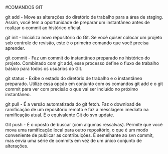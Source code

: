 #COMANDOS GIT


git add - Move as alterações do diretório de trabalho para a área de staging. Assim, você tem a oportunidade de preparar um instantâneo antes de realizar o commit ao histórico oficial.

git init - Inicializa novo repositório do Git. Se você quiser colocar um projeto sob controle de revisão, este é o primeiro comando que você precisa aprender.

git commit - Faz um commit do instantâneo preparado no histórico do projeto. Combinado com git add, esse processo define o fluxo de trabalho básico para todos os usuários do Git.

git status - Exibe o estado do diretório de trabalho e o instantâneo preparado. Utilize essa opção em conjunto com os comandos git add e o git commit para ver com precisão o que vai ser incluído no próximo instantâneo.

git pull - É a versão automatizada do git fetch. Faz o download de ramificação de um repositório remoto e faz a mesclagem imediata na ramificação atual. É o equivalente Git do svn update.

Git push - É o oposto de buscar (com algumas ressalvas). Permite que você mova uma ramificação local para outro repositório, o que é um modo conveniente de publicar as contribuições. É semelhante ao svn commit, mas envia uma série de commits em vez de um único conjunto de alterações.
